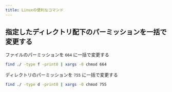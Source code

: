 ```yaml
---
title: Linuxの便利なコマンド
---
```


## 指定したディレクトリ配下のパーミッションを一括で変更する

ファイルのパーミッションを `664` に一括で変更する

```bash
find ./ -type f -print0 | xargs -0 chmod 664
```

ディレクトリのパーミッションを `755` に一括で変更する

```bash
find ./ -type d -print0 | xargs -0 chmod 755
```
